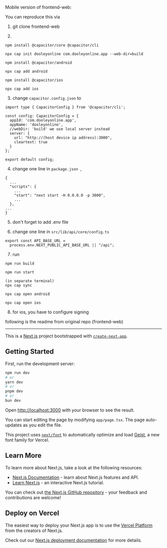 Mobile version of frontend-web:

You can reproduce this via

1. git clone frontend-web

2.

```
npm install @capacitor/core @capacitor/cli

npx cap init dooleyonline com.dooleyonline.app --web-dir=build

npm install @capacitor/android

npx cap add android

npm install @capacitor/ios

npx cap add ios
```

3. change `capacitor.config.json` to
```
import type { CapacitorConfig } from '@capacitor/cli';

const config: CapacitorConfig = {
  appId: 'com.dooleyonline.app',
  appName: 'dooleyonline',
  //webDir: 'build' we use local server instead
  server: {
    url: "http://(host device ip address):3000",
    cleartext: true
  }
};

export default config;
```

4. change one line in `package.json `,
```
{
  ...
  "scripts": {
    ...
    "start": "next start -H 0.0.0.0 -p 3000",
    ...
  },
...
}
```

5. don't forget to add .env file
   
6. change one line in `src/lib/api/core/config.ts`
```
export const API_BASE_URL =
  process.env.NEXT_PUBLIC_API_BASE_URL || "/api";
```

7. run
```
npm run build

npm run start

(in separate terminal)
npx cap sync

npx cap open android

npx cap open ios
```

8. for ios, you have to configure signing

following is the readme from original repo (frontend-web)
___________________________________________________________________________________________________________________

This is a [Next.js](https://nextjs.org) project bootstrapped with [`create-next-app`](https://nextjs.org/docs/app/api-reference/cli/create-next-app).

## Getting Started

First, run the development server:

```bash
npm run dev
# or
yarn dev
# or
pnpm dev
# or
bun dev
```

Open [http://localhost:3000](http://localhost:3000) with your browser to see the result.

You can start editing the page by modifying `app/page.tsx`. The page auto-updates as you edit the file.

This project uses [`next/font`](https://nextjs.org/docs/app/building-your-application/optimizing/fonts) to automatically optimize and load [Geist](https://vercel.com/font), a new font family for Vercel.

## Learn More

To learn more about Next.js, take a look at the following resources:

- [Next.js Documentation](https://nextjs.org/docs) - learn about Next.js features and API.
- [Learn Next.js](https://nextjs.org/learn) - an interactive Next.js tutorial.

You can check out [the Next.js GitHub repository](https://github.com/vercel/next.js) - your feedback and contributions are welcome!

## Deploy on Vercel

The easiest way to deploy your Next.js app is to use the [Vercel Platform](https://vercel.com/new?utm_medium=default-template&filter=next.js&utm_source=create-next-app&utm_campaign=create-next-app-readme) from the creators of Next.js.

Check out our [Next.js deployment documentation](https://nextjs.org/docs/app/building-your-application/deploying) for more details.
